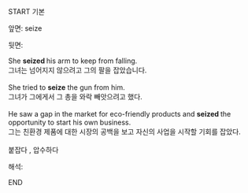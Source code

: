 START
기본

앞면:
seize


뒷면:
<div>She <b>seized </b>his arm to keep from falling.<br></div><div>그녀는 넘어지지 않으려고 그의 팔을 잡았습니다.<br></div><div><br></div><div><div>She tried to <strong>seize</strong> the gun from him. </div><div><div>그녀가 그에게서 그 총을 와락 빼앗으려고 했다.</div></div><div><br></div><div>He saw a gap in the market for eco-friendly products and <b>seized </b>the opportunity to start his own business.<br></div></div><div>그는 친환경 제품에 대한 시장의 공백을 보고 자신의 사업을 시작할 기회를 잡았다.</div><div><br></div><div>붙잡다 , 압수하다</div>


해석:

END